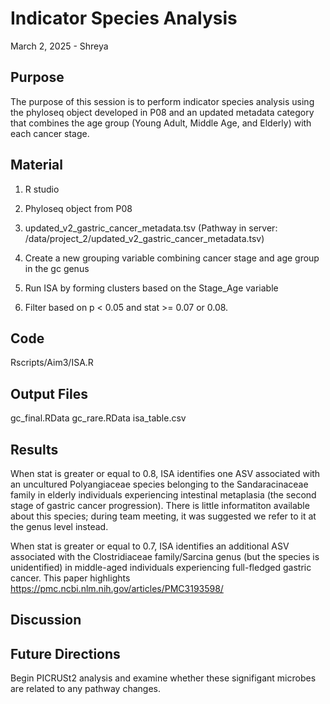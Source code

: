 # Indicator Species Analysis

March 2, 2025 - Shreya

## Purpose
The purpose of this session is to perform indicator species analysis using the phyloseq object developed in P08 and an updated metadata category that combines the age group (Young Adult, Middle Age, and Elderly) with each cancer stage.

## Material
1. R studio
2. Phyloseq object from P08 
3. updated_v2_gastric_cancer_metadata.tsv (Pathway in server: /data/project_2/updated_v2_gastric_cancer_metadata.tsv)

1. Create a new grouping variable combining cancer stage and age group in the gc genus
2. Run ISA by forming clusters based on the Stage_Age variable
3. Filter based on p < 0.05 and stat >= 0.07 or 0.08.

## Code

Rscripts/Aim3/ISA.R

## Output Files


gc_final.RData
gc_rare.RData
isa_table.csv

## Results

When stat is greater or equal to 0.8, ISA identifies one ASV associated with an uncultured Polyangiaceae species belonging to the Sandaracinaceae family in elderly individuals experiencing intestinal metaplasia (the second stage of gastric cancer progression). There is little informatiton available about this species; during team meeting, it was suggested we refer to it at the genus level instead. 

When stat is greater or equal to 0.7, ISA identifies an additional ASV associated with the Clostridiaceae family/Sarcina genus (but the species is unidentified) in middle-aged individuals experiencing full-fledged gastric cancer. This paper highlights https://pmc.ncbi.nlm.nih.gov/articles/PMC3193598/

## Discussion



## Future Directions

Begin PICRUSt2 analysis and examine whether these signifigant microbes are related to any pathway changes.
